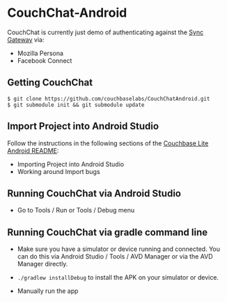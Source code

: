 # CouchChat-Android

CouchChat is currently just demo of authenticating against the [Sync Gateway](https://github.com/couchbase/sync_gateway) via:

* Mozilla Persona
* Facebook Connect


## Getting CouchChat


```
$ git clone https://github.com/couchbaselabs/CouchChatAndroid.git
$ git submodule init && git submodule update
```

## Import Project into Android Studio

Follow the instructions in the following sections of the  [Couchbase Lite Android README](https://github.com/couchbase/couchbase-lite-android/blob/master/README.md):

* Importing Project into Android Studio
* Working around Import bugs


## Running CouchChat via Android Studio

* Go to Tools / Run or Tools / Debug menu

## Running CouchChat via gradle command line

* Make sure you have a simulator or device running and connected.  You can do this via Android Studio / Tools / AVD Manager or via the AVD Manager directly.

* `./gradlew installDebug` to install the APK on your simulator or device.

* Manually run the app



